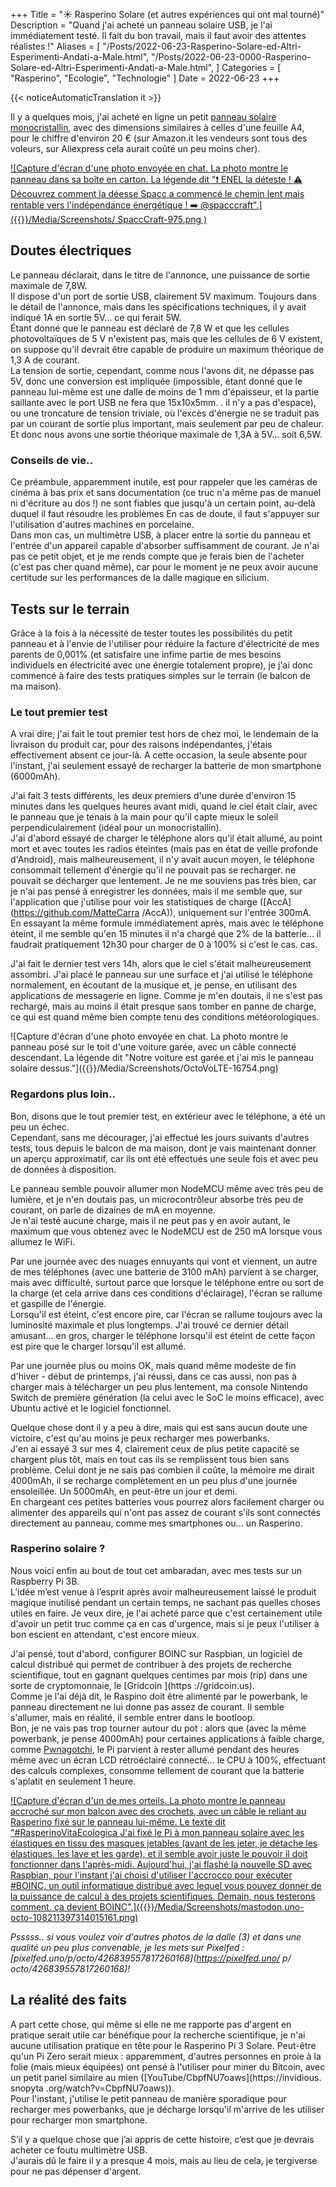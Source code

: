 +++
Title = "☀️ Rasperino Solare (et autres expériences qui ont mal tourné)"
Description = "Quand j'ai acheté un panneau solaire USB, je l'ai immédiatement testé. Il fait du bon travail, mais il faut avoir des attentes réalistes !"
Aliases = [
  "/Posts/2022-06-23-Rasperino-Solare-ed-Altri-Esperimenti-Andati-a-Male.html",
  "/Posts/2022-06-23-0000-Rasperino-Solare-ed-Altri-Esperimenti-Andati-a-Male.html",
]
Categories = [ "Rasperino", "Ecologie", "Technologie" ]
Date = 2022-06-23
+++

{{< noticeAutomaticTranslation it >}}



Il y a quelques mois, j'ai acheté en ligne un petit [panneau solaire monocristallin](https://www.amazon.it/Lixada-Pannello-Monocristallino-Caricabatterie-Cellulare/dp/B071Z1LGFV), avec des dimensions similaires à celles d'une feuille A4, pour le chiffre d'environ 20 € (sur Amazon.it les vendeurs sont tous des voleurs, sur Aliexpress cela aurait coûté un peu moins cher).

[![Capture d'écran d'une photo envoyée en chat. La photo montre le panneau dans sa boîte en carton. La légende dit "❗️ ENEL la déteste ! ⚠️ Découvrez comment la déesse Spacc a commencé le chemin lent mais rentable vers l'indépendance énergétique ! ➡️ @spacccraft".]({{<assetsRoot >}}/Media/Screenshots/ SpaccCraft-975.png )](https://t.me/SpaccCraft/975)

## Doutes électriques

Le panneau déclarait, dans le titre de l'annonce, une puissance de sortie maximale de 7,8W.  
Il dispose d'un port de sortie USB, clairement 5V maximum. Toujours dans le détail de l'annonce, mais dans les spécifications techniques, il y avait indiqué 1A en sortie 5V... ce qui ferait 5W.  
Étant donné que le panneau est déclaré de 7,8 W et que les cellules photovoltaïques de 5 V n'existent pas, mais que les cellules de 6 V existent, on suppose qu'il devrait être capable de produire un maximum théorique de 1,3 A de courant.  
La tension de sortie, cependant, comme nous l'avons dit, ne dépasse pas 5V, donc une conversion est impliquée (impossible, étant donné que le panneau lui-même est une dalle de moins de 1 mm d'épaisseur, et la partie saillante avec le port USB ne fera que 15x10x5mm. . il n'y a pas d'espace), ou une troncature de tension triviale, où l'excès d'énergie ne se traduit pas par un courant de sortie plus important, mais seulement par peu de chaleur.  
Et donc nous avons une sortie théorique maximale de 1,3A à 5V... soit 6,5W.

### Conseils de vie..

Ce préambule, apparemment inutile, est pour rappeler que les caméras de cinéma à bas prix et sans documentation (ce truc n'a même pas de manuel ni d'écriture au dos !) ne sont fiables que jusqu'à un certain point, au-delà duquel il faut résoudre les problèmes En cas de doute, il faut s'appuyer sur l'utilisation d'autres machines en porcelaine.  
Dans mon cas, un multimètre USB, à placer entre la sortie du panneau et l'entrée d'un appareil capable d'absorber suffisamment de courant. Je n'ai pas ce petit objet, et je me rends compte que je ferais bien de l'acheter (c'est pas cher quand même), car pour le moment je ne peux avoir aucune certitude sur les performances de la dalle magique en silicium.

## Tests sur le terrain

Grâce à la fois à la nécessité de tester toutes les possibilités du petit panneau et à l'envie de l'utiliser pour réduire la facture d'électricité de mes parents de 0,001% (et satisfaire une infime partie de mes besoins individuels en électricité avec une énergie totalement propre), je j'ai donc commencé à faire des tests pratiques simples sur le terrain (le balcon de ma maison).

### Le tout premier test

A vrai dire, j'ai fait le tout premier test hors de chez moi, le lendemain de la livraison du produit car, pour des raisons indépendantes, j'étais effectivement absent ce jour-là.
A cette occasion, la seule absente pour l'instant, j'ai seulement essayé de recharger la batterie de mon smartphone (6000mAh).

J'ai fait 3 tests différents, les deux premiers d'une durée d'environ 15 minutes dans les quelques heures avant midi, quand le ciel était clair, avec le panneau que je tenais à la main pour qu'il capte mieux le soleil perpendiculairement (idéal pour un monocristallin).  
J'ai d'abord essayé de charger le téléphone alors qu'il était allumé, au point mort et avec toutes les radios éteintes (mais pas en état de veille profonde d'Android), mais malheureusement, il n'y avait aucun moyen, le téléphone consommait tellement d'énergie qu'il ne pouvait pas se recharger. ne pouvait se décharger que lentement. Je ne me souviens pas très bien, car je n'ai pas pensé à enregistrer les données, mais il me semble que, sur l'application que j'utilise pour voir les statistiques de charge ([AccA](https://github.com/MatteCarra /AccA)), uniquement sur l'entrée 300mA.  
En essayant la même formule immédiatement après, mais avec le téléphone éteint, il me semble qu'en 15 minutes il n'a chargé que 2% de la batterie... il faudrait pratiquement 12h30 pour charger de 0 à 100% si c'est le cas. cas.

J'ai fait le dernier test vers 14h, alors que le ciel s'était malheureusement assombri. J'ai placé le panneau sur une surface et j'ai utilisé le téléphone normalement, en écoutant de la musique et, je pense, en utilisant des applications de messagerie en ligne. Comme je m'en doutais, il ne s'est pas rechargé, mais au moins il était presque sans tomber en panne de charge, ce qui est quand même bien compte tenu des conditions météorologiques.

![Capture d'écran d'une photo envoyée en chat. La photo montre le panneau posé sur le toit d'une voiture garée, avec un câble connecté descendant. La légende dit "Notre voiture est garée et j'ai mis le panneau solaire dessus."]({{<assetsRoot >}}/Media/Screenshots/OctoVoLTE-16754.png)

### Regardons plus loin..

Bon, disons que le tout premier test, en extérieur avec le téléphone, a été un peu un échec.  
Cependant, sans me décourager, j'ai effectué les jours suivants d'autres tests, tous depuis le balcon de ma maison, dont je vais maintenant donner un aperçu approximatif, car ils ont été effectués une seule fois et avec peu de données à disposition.

Le panneau semble pouvoir allumer mon NodeMCU même avec très peu de lumière, et je n'en doutais pas, un microcontrôleur absorbe très peu de courant, on parle de dizaines de mA en moyenne.  
Je n'ai testé aucune charge, mais il ne peut pas y en avoir autant, le maximum que vous obtenez avec le NodeMCU est de 250 mA lorsque vous allumez le WiFi.

Par une journée avec des nuages ​​​​ennuyants qui vont et viennent, un autre de mes téléphones (avec une batterie de 3100 mAh) parvient à se charger, mais avec difficulté, surtout parce que lorsque le téléphone entre ou sort de la charge (et cela arrive dans ces conditions d'éclairage), l'écran se rallume et gaspille de l'énergie.  
Lorsqu'il est éteint, c'est encore pire, car l'écran se rallume toujours avec la luminosité maximale et plus longtemps. J'ai trouvé ce dernier détail amusant... en gros, charger le téléphone lorsqu'il est éteint de cette façon est pire que le charger lorsqu'il est allumé.

Par une journée plus ou moins OK, mais quand même modeste de fin d'hiver - début de printemps, j'ai réussi, dans ce cas aussi, non pas à charger mais à télécharger un peu plus lentement, ma console Nintendo Switch de première génération (la celui avec le SoC le moins efficace), avec Ubuntu activé et le logiciel fonctionnel.

Quelque chose dont il y a peu à dire, mais qui est sans aucun doute une victoire, c'est qu'au moins je peux recharger mes powerbanks.  
J'en ai essayé 3 sur mes 4, clairement ceux de plus petite capacité se chargent plus tôt, mais en tout cas ils se remplissent tous bien sans problème. Celui dont je ne sais pas combien il coûte, la mémoire me dirait 4000mAh, il se recharge complètement en un peu plus d'une journée ensoleillée. Un 5000mAh, en peut-être un jour et demi.  
En chargeant ces petites batteries vous pourrez alors facilement charger ou alimenter des appareils qui n'ont pas assez de courant s'ils sont connectés directement au panneau, comme mes smartphones ou... un Rasperino.

### Rasperino solaire ?

Nous voici enfin au bout de tout cet ambaradan, avec mes tests sur un Raspberry Pi 3B.  
L’idée m’est venue à l’esprit après avoir malheureusement laissé le produit magique inutilisé pendant un certain temps, ne sachant pas quelles choses utiles en faire. Je veux dire, je l'ai acheté parce que c'est certainement utile d'avoir un petit truc comme ça en cas d'urgence, mais si je peux l'utiliser à bon escient en attendant, c'est encore mieux.

J'ai pensé, tout d'abord, configurer BOINC sur Raspbian, un logiciel de calcul distribué qui permet de contribuer à des projets de recherche scientifique, tout en gagnant quelques centimes par mois (rip) dans une sorte de cryptomonnaie, le [Gridcoin ](https ://gridcoin.us).  
Comme je l'ai déjà dit, le Raspino doit être alimenté par le powerbank, le panneau directement ne lui donne pas assez de courant. Il semble s'allumer, mais en réalité, il semble entrer dans le bootloop.  
Bon, je ne vais pas trop tourner autour du pot : alors que (avec la même powerbank, je pense 4000mAh) pour certaines applications à faible charge, comme [Pwnagotchi](https://pwnagotchi.ai/), le Pi parvient à rester allumé pendant des heures même avec un écran LCD rétroéclairé connecté... le CPU à 100%, effectuant des calculs complexes, consomme tellement de courant que la batterie s'aplatit en seulement 1 heure.

[![Capture d'écran d'un de mes orteils. La photo montre le panneau accroché sur mon balcon avec des crochets, avec un câble le reliant au Rasperino fixé sur le panneau lui-même. Le texte dit "#RasperinoVitaEcologica J'ai fixé le Pi à mon panneau solaire avec les élastiques en tissu des masques jetables (avant de les jeter, je détache les élastiques, les lave et les garde), et il semble avoir juste le pouvoir il doit fonctionner dans l'après-midi. Aujourd'hui, j'ai flashé la nouvelle SD avec Raspbian, pour l'instant j'ai choisi d'utiliser l'accrocco pour exécuter #BOINC, un outil informatique distribué avec lequel vous pouvez donner de la puissance de calcul à des projets scientifiques. Demain, nous testerons comment. ça devient BOINC".]({{<assetsRoot >}}/Media/Screenshots/mastodon.uno-octo-108211397314015161.png)](https://mastodon.uno/@octo/108211397314015161)

_Psssss.. si vous voulez voir d'autres photos de la dalle (3) et dans une qualité un peu plus convenable, je les mets sur Pixelfed : [pixelfed.uno/p/octo/426839557817260168](https://pixelfed.uno/ p/ octo/426839557817260168)!_

## La réalité des faits

A part cette chose, qui même si elle ne me rapporte pas d'argent en pratique serait utile car bénéfique pour la recherche scientifique, je n'ai aucune utilisation pratique en tête pour le Rasperino Pi 3 Solare. Peut-être qu'un Pi Zero serait mieux : apparemment, d'autres personnes en proie à la folie (mais mieux équipées) ont pensé à l'utiliser pour miner du Bitcoin, avec un petit panel similaire au mien ([YouTube/CbpfNU7oaws](https://invidious. snopyta .org/watch?v=CbpfNU7oaws)).  
Pour l'instant, j'utilise le petit panneau de manière sporadique pour recharger mes powerbanks, que je décharge lorsqu'il m'arrive de les utiliser pour recharger mon smartphone.

S’il y a quelque chose que j’ai appris de cette histoire, c’est que je devrais acheter ce foutu multimètre USB.  
J'aurais dû le faire il y a presque 4 mois, mais au lieu de cela, je tergiverse pour ne pas dépenser d'argent.